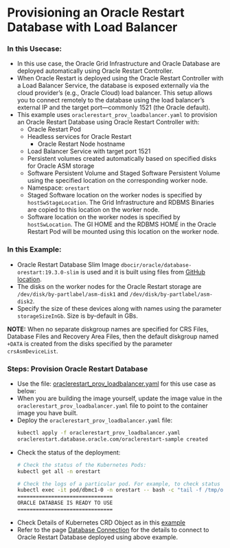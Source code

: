 # Provisioning an Oracle Restart Database with Load Balancer

### In this Usecase:
* In this use case, the Oracle Grid Infrastructure and Oracle Database are deployed automatically using Oracle Restart Controller.
* When Oracle Restart is deployed using the Oracle Restart Controller with a Load Balancer Service, the database is exposed externally via the cloud provider’s (e.g., Oracle Cloud) load balancer. This setup allows you to connect remotely to the database using the load balancer’s external IP and the target port—commonly 1521 (the Oracle default).
* This example uses `oraclerestart_prov_loadbalancer.yaml` to provision an Oracle Restart Database using Oracle Restart Controller with:
  * Oracle Restart Pod
  * Headless services for Oracle Restart
    * Oracle Restart Node hostname
  * Load Balancer Service with target port 1521
  * Persistent volumes created automatically based on specified disks for Oracle ASM storage
  * Software Persistent Volume and Staged Software Persistent Volume using the specified location on the corresponding worker node.
  * Namespace: `orestart`
  * Staged Software location on the worker nodes is specified by `hostSwStageLocation`. The Grid Infrastructure and RDBMS Binaries are copied to this location on the worker node.
  * Software location on the worker nodes is specified by `hostSwLocation`. The GI HOME and the RDBMS HOME in the Oracle Restart Pod will be mounted using this location on the worker node.

### In this Example:
  * Oracle Restart Database Slim Image `dbocir/oracle/database-orestart:19.3.0-slim` is used and it is built using files from [GitHub location](https://github.com/oracle/docker-images/tree/main/OracleDatabase/RAC/OracleRealApplicationClusters#building-oracle-rac-database-container-slim-image). 
  * The disks on the worker nodes for the Oracle Restart storage are `/dev/disk/by-partlabel/asm-disk1` and `/dev/disk/by-partlabel/asm-disk2`. 
  * Specify the size of these devices along with names using the parameter `storageSizeInGb`. Size is by-default in GBs.

**NOTE:** When no separate diskgroup names are specified for CRS Files, Database Files and Recovery Area Files, then the default diskgroup named `+DATA` is created from the disks specified by the parameter `crsAsmDeviceList`.
### Steps: Provision Oracle Restart Database 
* Use the file: [oraclerestart_prov_loadbalancer.yaml](./oraclerestart_prov_loadbalancer.yaml) for this use case as below:
* When you are building the image yourself, update the image value in the `oraclerestart_prov_loadbalancer.yaml` file to point to the container image you have built. 
* Deploy the `oraclerestart_prov_loadbalancer.yaml` file:
    ```sh
    kubectl apply -f oraclerestart_prov_loadbalancer.yaml
    oraclerestart.database.oracle.com/oraclerestart-sample created
    ```
* Check the status of the deployment:
    ```sh
    # Check the status of the Kubernetes Pods:    
    kubectl get all -n orestart

    # Check the logs of a particular pod. For example, to check status of pod "dbmc1-0":    
    kubectl exec -it pod/dbmc1-0 -n orestart -- bash -c "tail -f /tmp/orod/oracle_db_setup.log"
    ===============================
    ORACLE DATABASE IS READY TO USE
    ===============================
    ```
* Check Details of Kubernetes CRD Object as in this [example](./orestart_loadbalancer_object.txt)
* Refer to the page [Database Connection](./database_connection.md) for the details to connect to Oracle Restart Database deployed using above example.
